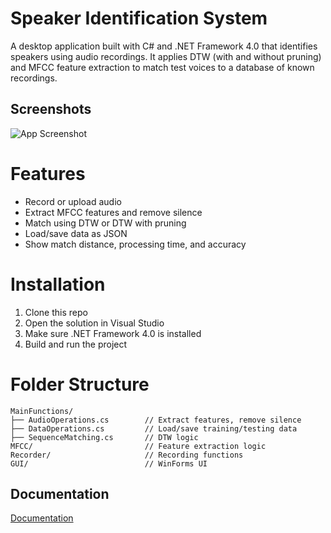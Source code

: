 # Speaker Identification System

A desktop application built with C# and .NET Framework 4.0 that identifies speakers using audio recordings. It applies DTW (with and without pruning) and MFCC feature extraction to match test voices to a database of known recordings.

## Screenshots

![App Screenshot](https://res.cloudinary.com/dazfkggzb/image/upload/v1748553047/Untitled_davmmh.png)

#  Features
- Record or upload audio
- Extract MFCC features and remove silence
- Match using DTW or DTW with pruning
- Load/save data as JSON
- Show match distance, processing time, and accuracy


# Installation
1. Clone this repo
2. Open the solution in Visual Studio
3. Make sure .NET Framework 4.0 is installed
4. Build and run the project

# Folder Structure
```
MainFunctions/
├── AudioOperations.cs        // Extract features, remove silence
├── DataOperations.cs         // Load/save training/testing data
├── SequenceMatching.cs       // DTW logic
MFCC/                         // Feature extraction logic
Recorder/                     // Recording functions
GUI/                          // WinForms UI
```

## Documentation

[Documentation](https://docs.google.com/document/d/1HK331xjI0o-zQk0fHzW9iCw8dHYSEWPs/edit?usp=drive_link&ouid=117116383488577129694&rtpof=true&sd=true)

